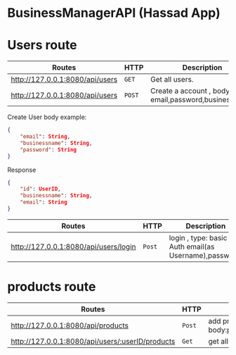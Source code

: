 # BusinessManagerAPI (Hassad App)



# Users route
Routes | HTTP | Description
--- | --- | ---
http://127.0.0.1:8080/api/users | `GET` | Get all users.
http://127.0.0.1:8080/api/users | `POST` | Create a account , body : email,password,businessname.
 
Create User body example:

```json
{
    "email": String,
    "businessname": String,
    "password": String
}
```
Response
```json
{
    "id": UserID,
    "businessname": String,
    "email": String
}
```


Routes | HTTP | Description
--- | --- | ---
http://127.0.0.1:8080/api/users/login | `Post` | login , type: basic Auth email(as Username),password.




# products route
Routes | HTTP | Description
--- | --- | ---
http://127.0.0.1:8080/api/products | `Post` | add products , type: Bearer token , body:productname,laborcost,actualcost,totalprice,profit,quantity
http://127.0.0.1:8080/api/users/:userID/products |`Get` | get all products for one user
